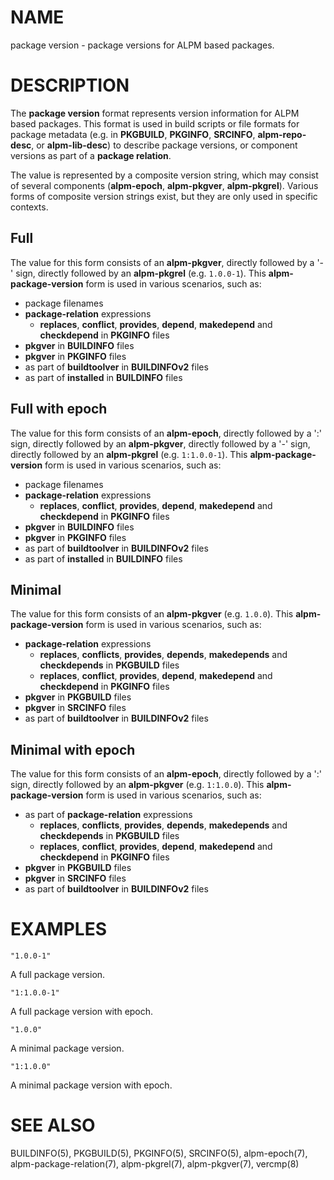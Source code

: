 # NAME

package version - package versions for ALPM based packages.

# DESCRIPTION

The **package version** format represents version information for ALPM based packages.
This format is used in build scripts or file formats for package metadata (e.g. in **PKGBUILD**, **PKGINFO**, **SRCINFO**, **alpm-repo-desc**, or **alpm-lib-desc**) to describe package versions, or component versions as part of a **package relation**.

The value is represented by a composite version string, which may consist of several components (**alpm-epoch**, **alpm-pkgver**, **alpm-pkgrel**).
Various forms of composite version strings exist, but they are only used in specific contexts.

## Full

The value for this form consists of an **alpm-pkgver**, directly followed by a '-' sign, directly followed by an **alpm-pkgrel** (e.g. `1.0.0-1`).
This **alpm-package-version** form is used in various scenarios, such as:

- package filenames
- **package-relation** expressions
  - **replaces**, **conflict**, **provides**, **depend**, **makedepend** and **checkdepend** in **PKGINFO** files
- **pkgver** in **BUILDINFO** files
- **pkgver** in **PKGINFO** files
- as part of **buildtoolver** in **BUILDINFOv2** files
- as part of **installed** in **BUILDINFO** files

## Full with epoch

The value for this form consists of an **alpm-epoch**, directly followed by a ':' sign, directly followed by an **alpm-pkgver**, directly followed by a '-' sign, directly followed by an **alpm-pkgrel** (e.g. `1:1.0.0-1`).
This **alpm-package-version** form is used in various scenarios, such as:

- package filenames
- **package-relation** expressions
  - **replaces**, **conflict**, **provides**, **depend**, **makedepend** and **checkdepend** in **PKGINFO** files
- **pkgver** in **BUILDINFO** files
- **pkgver** in **PKGINFO** files
- as part of **buildtoolver** in **BUILDINFOv2** files
- as part of **installed** in **BUILDINFO** files

## Minimal

The value for this form consists of an **alpm-pkgver** (e.g. `1.0.0`).
This **alpm-package-version** form is used in various scenarios, such as:

- **package-relation** expressions
  - **replaces**, **conflicts**, **provides**, **depends**, **makedepends** and **checkdepends** in **PKGBUILD** files
  - **replaces**, **conflict**, **provides**, **depend**, **makedepend** and **checkdepend** in **PKGINFO** files
- **pkgver** in **PKGBUILD** files
- **pkgver** in **SRCINFO** files
- as part of **buildtoolver** in **BUILDINFOv2** files

## Minimal with epoch

The value for this form consists of an **alpm-epoch**, directly followed by a ':' sign, directly followed by an **alpm-pkgver** (e.g. `1:1.0.0`).
This **alpm-package-version** form is used in various scenarios, such as:

- as part of **package-relation** expressions
  - **replaces**, **conflicts**, **provides**, **depends**, **makedepends** and **checkdepends** in **PKGBUILD** files
  - **replaces**, **conflict**, **provides**, **depend**, **makedepend** and **checkdepend** in **PKGINFO** files
- **pkgver** in **PKGBUILD** files
- **pkgver** in **SRCINFO** files
- as part of **buildtoolver** in **BUILDINFOv2** files

# EXAMPLES

```
"1.0.0-1"
```

A full package version.

```
"1:1.0.0-1"
```

A full package version with epoch.

```
"1.0.0"
```

A minimal package version.

```
"1:1.0.0"
```

A minimal package version with epoch.

# SEE ALSO

BUILDINFO(5), PKGBUILD(5), PKGINFO(5), SRCINFO(5), alpm-epoch(7), alpm-package-relation(7), alpm-pkgrel(7), alpm-pkgver(7), vercmp(8)
